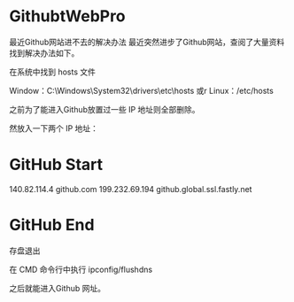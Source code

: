 # GithubtWebPro
最近Github网站进不去的解决办法
最近突然进步了Github网站，查阅了大量资料找到解决办法如下。

在系统中找到 hosts 文件

Window：C:\Windows\System32\drivers\etc\hosts 或r Linux：/etc/hosts

之前为了能进入Github放置过一些 IP 地址则全部删除。

然放入一下两个 IP 地址：

# GitHub Start 
140.82.114.4 github.com
199.232.69.194 github.global.ssl.fastly.net
# GitHub End

存盘退出

在 CMD 命令行中执行 ipconfig/flushdns

之后就能进入Github 网址。
